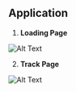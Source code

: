 ## Application 

1.  **Loading Page**

![Alt Text](https://images-wixmp-ed30a86b8c4ca887773594c2.wixmp.com/f/12abb353-ab91-4433-96d3-b5d9c5847254/de1p1g4-c4b4aedf-8db7-4953-b4d6-ae78da630e8a.gif?token=eyJ0eXAiOiJKV1QiLCJhbGciOiJIUzI1NiJ9.eyJzdWIiOiJ1cm46YXBwOiIsImlzcyI6InVybjphcHA6Iiwib2JqIjpbW3sicGF0aCI6IlwvZlwvMTJhYmIzNTMtYWI5MS00NDMzLTk2ZDMtYjVkOWM1ODQ3MjU0XC9kZTFwMWc0LWM0YjRhZWRmLThkYjctNDk1My1iNGQ2LWFlNzhkYTYzMGU4YS5naWYifV1dLCJhdWQiOlsidXJuOnNlcnZpY2U6ZmlsZS5kb3dubG9hZCJdfQ.o60RmKG-11wvBrLa9nXpM5eJwjfgdhX3f_xMjc79iE8)

2.  **Track Page**

![Alt Text](https://images-wixmp-ed30a86b8c4ca887773594c2.wixmp.com/f/12abb353-ab91-4433-96d3-b5d9c5847254/de1p230-402b2adb-2a52-434c-af5f-7f2adce32f05.gif?token=eyJ0eXAiOiJKV1QiLCJhbGciOiJIUzI1NiJ9.eyJzdWIiOiJ1cm46YXBwOiIsImlzcyI6InVybjphcHA6Iiwib2JqIjpbW3sicGF0aCI6IlwvZlwvMTJhYmIzNTMtYWI5MS00NDMzLTk2ZDMtYjVkOWM1ODQ3MjU0XC9kZTFwMjMwLTQwMmIyYWRiLTJhNTItNDM0Yy1hZjVmLTdmMmFkY2UzMmYwNS5naWYifV1dLCJhdWQiOlsidXJuOnNlcnZpY2U6ZmlsZS5kb3dubG9hZCJdfQ.EjXfZhoaxuNEoLIhVS3EbxIKxmBhW4RCt02ILDuVTY8)
